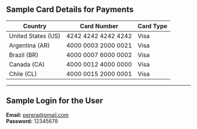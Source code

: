 ## Sample Card Details for Payments

| Country            | Card Number        | Card Type |
|--------------------|--------------------|-----------|
| United States (US) | 4242 4242 4242 4242 | Visa       |
| Argentina (AR)     | 4000 0003 2000 0021 | Visa       |
| Brazil (BR)        | 4000 0007 6000 0002 | Visa       |
| Canada (CA)        | 4000 0012 4000 0000 | Visa       |
| Chile (CL)         | 4000 0015 2000 0001 | Visa       |

---

## Sample Login for the User

**Email:** perera@gmail.com  
**Password:** 12345678

